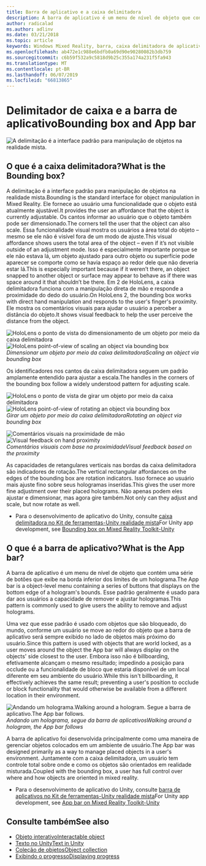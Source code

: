 ```yaml
---
title: Barra de aplicativo e a caixa delimitadora
description: A barra de aplicativo é um menu de nível de objeto que contém uma série de botões que exibe na borda inferior dos limites de um holograma.
author: radicalad
ms.author: adlinv
ms.date: 03/21/2018
ms.topic: article
keywords: Windows Mixed Reality, barra, caixa delimitadora de aplicativo
ms.openlocfilehash: ab472e1c988e6bdfb0a69d90e90280082b3db759
ms.sourcegitcommit: c6b59f532a9c5818d9b25c355a174a231f5fa943
ms.translationtype: MT
ms.contentlocale: pt-BR
ms.lasthandoff: 06/07/2019
ms.locfileid: "66813865"
---
```

# <a name="bounding-box-and-app-bar"></a><span data-ttu-id="f1d26-104">Delimitador de caixa e a barra de aplicativo</span><span class="sxs-lookup"><span data-stu-id="f1d26-104">Bounding box and App bar</span></span>
![A delimitação é a interface padrão para manipulação de objetos na realidade mista.](images/640px-boundingbox-hero.jpg)<br>

## <a name="what-is-the-bounding-box"></a><span data-ttu-id="f1d26-106">O que é a caixa delimitadora?</span><span class="sxs-lookup"><span data-stu-id="f1d26-106">What is the Bounding box?</span></span>

<span data-ttu-id="f1d26-107">A delimitação é a interface padrão para manipulação de objetos na realidade mista.</span><span class="sxs-lookup"><span data-stu-id="f1d26-107">Bounding is the standard interface for object manipulation in Mixed Reality.</span></span> <span data-ttu-id="f1d26-108">Ele fornece ao usuário uma funcionalidade que o objeto está atualmente ajustável.</span><span class="sxs-lookup"><span data-stu-id="f1d26-108">It provides the user an affordance that the object is currently adjustable.</span></span> <span data-ttu-id="f1d26-109">Os cantos informar ao usuário que o objeto também pode ser dimensionado.</span><span class="sxs-lookup"><span data-stu-id="f1d26-109">The corners tell the user that the object can also scale.</span></span> <span data-ttu-id="f1d26-110">Essa funcionalidade visual mostra os usuários a área total do objeto – mesmo se ele não é visível fora de um modo de ajuste.</span><span class="sxs-lookup"><span data-stu-id="f1d26-110">This visual affordance shows users the total area of the object – even if it’s not visible outside of an adjustment mode.</span></span> <span data-ttu-id="f1d26-111">Isso é especialmente importante porque se ele não estava lá, um objeto ajustado para outro objeto ou superfície pode aparecer se comporte como se havia espaço ao redor dele que não deveria estar lá.</span><span class="sxs-lookup"><span data-stu-id="f1d26-111">This is especially important because if it weren’t there, an object snapped to another object or surface may appear to behave as if there was space around it that shouldn’t be there.</span></span> <span data-ttu-id="f1d26-112">Em 2 de HoloLens, a caixa delimitadora funciona com a manipulação direta de mão e responde a proximidade do dedo do usuário.</span><span class="sxs-lookup"><span data-stu-id="f1d26-112">On HoloLens 2, the bounding box works with direct hand manipulation and responds to the user's finger's proximity.</span></span> <span data-ttu-id="f1d26-113">Ele mostra os comentários visuais para ajudar o usuário a perceber a distância do objeto.</span><span class="sxs-lookup"><span data-stu-id="f1d26-113">It shows visual feedback to help the user perceive the distance from the object.</span></span> 

<span data-ttu-id="f1d26-114">![HoloLens o ponto de vista do dimensionamento de um objeto por meio da caixa delimitadora](images/HoloLens2_BoundingBox.gif)</span><span class="sxs-lookup"><span data-stu-id="f1d26-114">![HoloLens point-of-view of scaling an object via bounding box](images/HoloLens2_BoundingBox.gif)</span></span><br>
<span data-ttu-id="f1d26-115">*Dimensionar um objeto por meio da caixa delimitadora*</span><span class="sxs-lookup"><span data-stu-id="f1d26-115">*Scaling an object via bounding box*</span></span>

<span data-ttu-id="f1d26-116">Os identificadores nos cantos da caixa delimitadora seguem um padrão amplamente entendido para ajustar a escala.</span><span class="sxs-lookup"><span data-stu-id="f1d26-116">The handles in the corners of the bounding box follow a widely understood pattern for adjusting scale.</span></span> 

<span data-ttu-id="f1d26-117">![HoloLens o ponto de vista de girar um objeto por meio da caixa delimitadora](images/HoloLens2_BoundingBox_Rotate.gif)</span><span class="sxs-lookup"><span data-stu-id="f1d26-117">![HoloLens point-of-view of rotating an object via bounding box](images/HoloLens2_BoundingBox_Rotate.gif)</span></span><br>
<span data-ttu-id="f1d26-118">*Girar um objeto por meio da caixa delimitadora*</span><span class="sxs-lookup"><span data-stu-id="f1d26-118">*Rotating an object via bounding box*</span></span>


<span data-ttu-id="f1d26-119">![Comentários visuais na proximidade de mão](images/HoloLens2_Proximity.gif)</span><span class="sxs-lookup"><span data-stu-id="f1d26-119">![Visual feedback on hand proximity](images/HoloLens2_Proximity.gif)</span></span><br>
<span data-ttu-id="f1d26-120">*Comentários visuais com base na proximidade*</span><span class="sxs-lookup"><span data-stu-id="f1d26-120">*Visual feedback based on the proximity*</span></span>

<span data-ttu-id="f1d26-121">As capacidades de retangulares verticais nas bordas da caixa delimitadora são indicadores de rotação.</span><span class="sxs-lookup"><span data-stu-id="f1d26-121">The vertical rectangular affordances on the edges of the bounding box are rotation indicators.</span></span> <span data-ttu-id="f1d26-122">Isso fornece ao usuário mais ajuste fino sobre seus hologramas inseridas.</span><span class="sxs-lookup"><span data-stu-id="f1d26-122">This gives the user more fine adjustment over their placed holograms.</span></span> <span data-ttu-id="f1d26-123">Não apenas podem eles ajustar e dimensionar, mas agora gire também.</span><span class="sxs-lookup"><span data-stu-id="f1d26-123">Not only can they adjust and scale, but now rotate as well.</span></span>

* <span data-ttu-id="f1d26-124">Para o desenvolvimento de aplicativo do Unity, consulte [caixa delimitadora no Kit de ferramentas-Unity realidade mista](https://microsoft.github.io/MixedRealityToolkit-Unity/Documentation/README_BoundingBox.html)</span><span class="sxs-lookup"><span data-stu-id="f1d26-124">For Unity app development, see [Bounding box on Mixed Reality Toolkit-Unity](https://microsoft.github.io/MixedRealityToolkit-Unity/Documentation/README_BoundingBox.html)</span></span>



## <a name="what-is-the-app-bar"></a><span data-ttu-id="f1d26-125">O que é a barra de aplicativo?</span><span class="sxs-lookup"><span data-stu-id="f1d26-125">What is the App bar?</span></span>

<span data-ttu-id="f1d26-126">A barra de aplicativo é um menu de nível de objeto que contém uma série de botões que exibe na borda inferior dos limites de um holograma.</span><span class="sxs-lookup"><span data-stu-id="f1d26-126">The App bar is a object-level menu containing a series of buttons that displays on the bottom edge of a hologram's bounds.</span></span> <span data-ttu-id="f1d26-127">Esse padrão geralmente é usado para dar aos usuários a capacidade de remover e ajustar hologramas.</span><span class="sxs-lookup"><span data-stu-id="f1d26-127">This pattern is commonly used to give users the ability to remove and adjust holograms.</span></span>

<span data-ttu-id="f1d26-128">Uma vez que esse padrão é usado com objetos que são bloqueado, do mundo, conforme um usuário se move ao redor do objeto que a barra de aplicativo será sempre exibido no lado de objetos mais próximo do usuário.</span><span class="sxs-lookup"><span data-stu-id="f1d26-128">Since this pattern is used with objects that are world locked, as a user moves around the object the App bar will always display on the objects' side closest to the user.</span></span> <span data-ttu-id="f1d26-129">Embora isso não é billboarding, efetivamente alcançam o mesmo resultado; impedindo a posição para occlude ou a funcionalidade de bloco que estaria disponível de um local diferente em seu ambiente do usuário.</span><span class="sxs-lookup"><span data-stu-id="f1d26-129">While this isn't billboarding, it effectively achieves the same result; preventing a user's position to occlude or block functionality that would otherwise be available from a different location in their environment.</span></span>

<span data-ttu-id="f1d26-130">![Andando um holograma.</span><span class="sxs-lookup"><span data-stu-id="f1d26-130">![Walking around a hologram.</span></span> <span data-ttu-id="f1d26-131">Segue a barra de aplicativo.](images/HoloLens2_AppBarFollowing.gif)</span><span class="sxs-lookup"><span data-stu-id="f1d26-131">The App bar follows.](images/HoloLens2_AppBarFollowing.gif)</span></span><br>
<span data-ttu-id="f1d26-132">*Andando um holograma, segue da barra de aplicativos*</span><span class="sxs-lookup"><span data-stu-id="f1d26-132">*Walking around a hologram, the App bar follows*</span></span>

<span data-ttu-id="f1d26-133">A barra de aplicativo foi desenvolvida principalmente como uma maneira de gerenciar objetos colocados em um ambiente de usuário.</span><span class="sxs-lookup"><span data-stu-id="f1d26-133">The App bar was designed primarily as a way to manage placed objects in a user's environment.</span></span> <span data-ttu-id="f1d26-134">Juntamente com a caixa delimitadora, um usuário tem controle total sobre onde e como os objetos são orientados em realidade misturada.</span><span class="sxs-lookup"><span data-stu-id="f1d26-134">Coupled with the bounding box, a user has full control over where and how objects are oriented in mixed reality.</span></span>

* <span data-ttu-id="f1d26-135">Para o desenvolvimento de aplicativo do Unity, consulte [barra de aplicativos no Kit de ferramentas-Unity realidade mista](https://microsoft.github.io/MixedRealityToolkit-Unity/Documentation/README_AppBar.html)</span><span class="sxs-lookup"><span data-stu-id="f1d26-135">For Unity app development, see [App bar on Mixed Reality Toolkit-Unity](https://microsoft.github.io/MixedRealityToolkit-Unity/Documentation/README_AppBar.html)</span></span>

## <a name="see-also"></a><span data-ttu-id="f1d26-136">Consulte também</span><span class="sxs-lookup"><span data-stu-id="f1d26-136">See also</span></span>
* [<span data-ttu-id="f1d26-137">Objeto interativo</span><span class="sxs-lookup"><span data-stu-id="f1d26-137">Interactable object</span></span>](interactable-object.md)
* [<span data-ttu-id="f1d26-138">Texto no Unity</span><span class="sxs-lookup"><span data-stu-id="f1d26-138">Text in Unity</span></span>](text-in-unity.md)
* [<span data-ttu-id="f1d26-139">Coleção de objetos</span><span class="sxs-lookup"><span data-stu-id="f1d26-139">Object collection</span></span>](object-collection.md)
* [<span data-ttu-id="f1d26-140">Exibindo o progresso</span><span class="sxs-lookup"><span data-stu-id="f1d26-140">Displaying progress</span></span>](progress.md)
